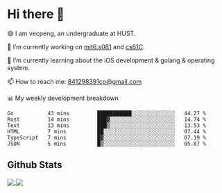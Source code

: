 
# Hi there 👋
😄 I am vecpeng, an undergraduate at HUST.

🔭 I’m currently working on [mit6.s081](https://pdos.csail.mit.edu/6.S081/2020/) and [cs61C](https://inst.eecs.berkeley.edu/~cs61c/fa21/).

🌱 I’m currently learning about the iOS development & golang & operating system.

📫 How to reach me: 841298391cp@gmail.com

📊 My weekly development breakdown
<!--START_SECTION:waka-->

```text
Go           43 mins         ███████████░░░░░░░░░░░░░░   44.27 %
Rust         14 mins         ███▓░░░░░░░░░░░░░░░░░░░░░   14.74 %
Text         13 mins         ███▒░░░░░░░░░░░░░░░░░░░░░   13.53 %
HTML         7 mins          ██░░░░░░░░░░░░░░░░░░░░░░░   07.44 %
TypeScript   7 mins          █▓░░░░░░░░░░░░░░░░░░░░░░░   07.19 %
JSON         5 mins          █▒░░░░░░░░░░░░░░░░░░░░░░░   05.87 %
```

<!--END_SECTION:waka-->

## Github Stats
<a href="https://github.com/anuraghazra/github-readme-stats">
  <img align="center" src="https://github-readme-stats.vercel.app/api?username=vecpeng&count_private=true&hide=stars" />
</a>
<a href="https://github.com/anuraghazra/convoychat">
  <img align="center" src="https://github-readme-stats.vercel.app/api/top-langs/?username=vecpeng&layout=compact" />
</a>
